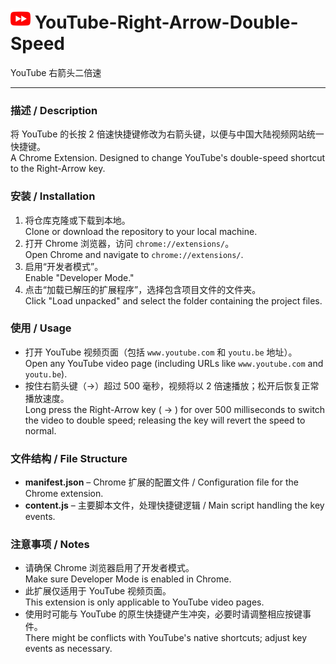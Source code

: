 # <img src="icon128.png" alt="YouTube-Right-Arrow-Double-Speed" width="32" height="32"> YouTube-Right-Arrow-Double-Speed
YouTube 右箭头二倍速

---

### 描述 / Description

将 YouTube 的长按 2 倍速快捷键修改为右箭头键，以便与中国大陆视频网站统一快捷键。  
A Chrome Extension. Designed to change YouTube's double-speed shortcut to the Right-Arrow key.  

### 安装 / Installation

1. 将仓库克隆或下载到本地。  
   Clone or download the repository to your local machine.
2. 打开 Chrome 浏览器，访问 `chrome://extensions/`。  
   Open Chrome and navigate to `chrome://extensions/`.
3. 启用“开发者模式”。  
   Enable "Developer Mode."
4. 点击“加载已解压的扩展程序”，选择包含项目文件的文件夹。  
   Click "Load unpacked" and select the folder containing the project files.

### 使用 / Usage

- 打开 YouTube 视频页面（包括 `www.youtube.com` 和 `youtu.be` 地址）。  
  Open any YouTube video page (including URLs like `www.youtube.com` and `youtu.be`).
- 按住右箭头键（→）超过 500 毫秒，视频将以 2 倍速播放；松开后恢复正常播放速度。  
  Long press the Right-Arrow key ( → ) for over 500 milliseconds to switch the video to double speed; releasing the key will revert the speed to normal.

### 文件结构 / File Structure

- **manifest.json** – Chrome 扩展的配置文件 / Configuration file for the Chrome extension.
- **content.js** – 主要脚本文件，处理快捷键逻辑 / Main script handling the key events.

### 注意事项 / Notes

- 请确保 Chrome 浏览器启用了开发者模式。  
  Make sure Developer Mode is enabled in Chrome.
- 此扩展仅适用于 YouTube 视频页面。  
  This extension is only applicable to YouTube video pages.
- 使用时可能与 YouTube 的原生快捷键产生冲突，必要时请调整相应按键事件。  
  There might be conflicts with YouTube's native shortcuts; adjust key events as necessary.